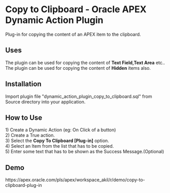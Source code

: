 <h1>Copy to Clipboard - Oracle APEX Dynamic Action Plugin</h1>

Plug-in for copying the content of an APEX item to the clipboard.

<h2>Uses</h2>
The plugin can be used for copying the content of <b>Text Field,Text Area</b> etc.. <br>
The plugin can be used for copying the content of <b>Hidden</b> items also.

<h2>Installation</h2>
Import plugin file "dynamic_action_plugin_copy_to_clipboard.sql" from Source directory into your application.

<h2>How to Use</h2>
  1) Create a Dynamic Action (eg: On Click of a button) <br>
  2) Create a True action.<br>
  3) Select the <b>Copy To Clipboard [Plug-in]</b> option.<br>
  4) Select an Item from the list that has to be copied.<br>
  5) Enter some text that has to be shown as the Success Message.(Optional)

<h2>Demo</h2>
https://apex.oracle.com/pls/apex/workspace_akil/r/demo/copy-to-clipboard-plug-in
